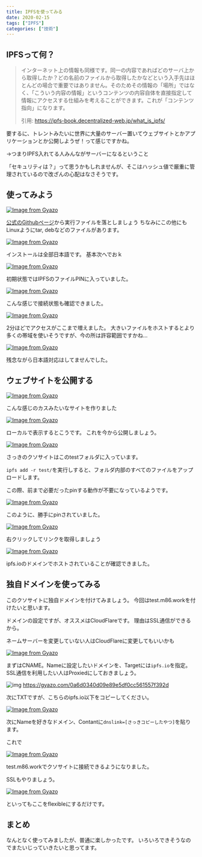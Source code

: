 ```yaml
---
title: IPFSを使ってみる
date: 2020-02-15
tags: ["IPFS"]
categories: ["技術"]
---
```


## IPFSって何？

> インターネット上の情報も同様です。同一の内容であればどのサーバ上から取得したか？どの名前のファイルから取得したかなどという入手先はほとんどの場合で重要ではありません。そのためその情報の「場所」ではなく、「こういう内容の情報」というコンテンツの内容自体を直接指定して情報にアクセスする仕組みを考えることができます。これが「コンテンツ指向」になります。
>
>
> 引用: https://ipfs-book.decentralized-web.jp/what_is_ipfs/

要するに、トレントみたいに世界に大量のサーバー置いてウェブサイトとかアプリケーションとか公開しようぜ！って感じですかね。

→つまりIPFS入れてる人みんながサーバーになるということ

「セキュリティは？」って思うかもしれませんが、そこはハッシュ値で厳重に管理されているので改ざんの心配はなさそうです。



## 使ってみよう

[![Image from Gyazo](https://i.gyazo.com/79b6f2f7b06c994839923c843e239d8b.png)](https://gyazo.com/79b6f2f7b06c994839923c843e239d8b)

[公式のGithubページ](https://github.com/ipfs-shipyard/ipfs-desktop)から実行ファイルを落としましょう
ちなみにこの他にもLinuxようにtar, debなどのファイルがあります。

[![Image from Gyazo](https://i.gyazo.com/703e5b4b43134977390b59c60c5de8c3.png)](https://gyazo.com/703e5b4b43134977390b59c60c5de8c3)

インストールは全部日本語です。
基本次へでおｋ

[![Image from Gyazo](https://i.gyazo.com/b1dee1b05e5a3f694d8f72237edc8a92.png)](https://gyazo.com/b1dee1b05e5a3f694d8f72237edc8a92)

初期状態ではIPFSのファイルPINに入っていました。

[![Image from Gyazo](https://i.gyazo.com/6d5941dab092bdc1bee7a551443b5fac.png)](https://gyazo.com/6d5941dab092bdc1bee7a551443b5fac)

こんな感じで接続状態も確認できました。

[![Image from Gyazo](https://i.gyazo.com/c5a691489c6d9733f7517521c4a392b9.png)](https://gyazo.com/c5a691489c6d9733f7517521c4a392b9)

2分ほどでアクセスがここまで増えました。
大きいファイルをホストするとより多くの帯域を使いそうですが、今の所は許容範囲ですかね...

[![Image from Gyazo](https://i.gyazo.com/a09f073101d6d7ff5dff4aefdad836f9.png)](https://gyazo.com/a09f073101d6d7ff5dff4aefdad836f9)

残念ながら日本語対応はしてませんでした。



## ウェブサイトを公開する

[![Image from Gyazo](https://i.gyazo.com/264b9234d28696eb76b380b85a836348.png)](https://gyazo.com/264b9234d28696eb76b380b85a836348)

こんな感じのカスみたいなサイトを作りました

[![Image from Gyazo](https://i.gyazo.com/e1c0233a77faafe794508ae0549de473.png)](https://gyazo.com/e1c0233a77faafe794508ae0549de473)

ローカルで表示するとこうです。
これを今から公開しましょう。

[![Image from Gyazo](https://i.gyazo.com/a0f169a400343f84dfb5fca501ef8e20.png)](https://gyazo.com/a0f169a400343f84dfb5fca501ef8e20)

さっきのクソサイトはこのtestフォルダに入っています。

`ipfs add -r test/`を実行しすると、フォルダ内部のすべてのファイルをアップロードします。

この際、前まで必要だったpinする動作が不要になっているようです。

[![Image from Gyazo](https://i.gyazo.com/12e481d21c934764ae3a235cae47ad46.png)](https://gyazo.com/12e481d21c934764ae3a235cae47ad46)

このように、勝手にpinされていました。

[![Image from Gyazo](https://i.gyazo.com/e3af1d8138ec828b7af1715c72b7da89.png)](https://gyazo.com/e3af1d8138ec828b7af1715c72b7da89)

右クリックしてリンクを取得しましょう

[![Image from Gyazo](https://i.gyazo.com/252599ff9bc54c2c8d5e14269f62a626.png)](https://gyazo.com/252599ff9bc54c2c8d5e14269f62a626)

ipfs.ioのドメインでホストされていることが確認できました。



## 独自ドメインを使ってみる

このクソサイトに独自ドメインを付けてみましょう。
今回はtest.m86.workを付けたいと思います。

ドメインの設定ですが、オススメはCloudFlareです。
理由はSSL通信ができるから。

ネームサーバーを変更していない人はCloudFlareに変更してもいいかも

[![Image from Gyazo](https://i.gyazo.com/7113676df233505370063c41ba2fb577.png)](https://gyazo.com/7113676df233505370063c41ba2fb577)

まずはCNAME。Nameに設定したいドメインを、Targetには`ipfs.io`を指定。
SSL通信を利用したい人はProxiedにしておきましょう。

![img](https://gyazo.com/0a6d0340d09e89e5df0cc561557f392d.png)
https://gyazo.com/0a6d0340d09e89e5df0cc561557f392d

次にTXTですが、こちらのipfs.io以下をコピーしてください。

[![Image from Gyazo](https://i.gyazo.com/9bc05a501ae26da076085d7ffb5a9d89.png)](https://gyazo.com/9bc05a501ae26da076085d7ffb5a9d89)

次にNameを好きなドメイン、Contantに`dnslink=[さっきコピーしたやつ]`を貼ります。

これで

[![Image from Gyazo](https://i.gyazo.com/a8fef6f65ff289b98b53d3f9de4bd89b.png)](https://gyazo.com/a8fef6f65ff289b98b53d3f9de4bd89b)

test.m86.workでクソサイトに接続できるようになりました。



SSLもやりましょう。

[![Image from Gyazo](https://i.gyazo.com/88dc719b12a8e5abb2d94956d433a2e1.png)](https://gyazo.com/88dc719b12a8e5abb2d94956d433a2e1)

といってもここをflexibleにするだけです。



## まとめ

なんとなく使ってみましたが、普通に楽しかったです。
いろいろできそうなのでまたいじっていきたいと思ってます。